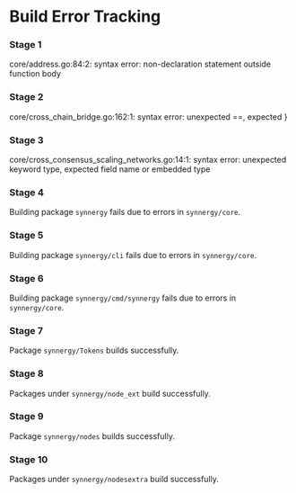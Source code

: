 # Build Error Tracking

### Stage 1
core/address.go:84:2: syntax error: non-declaration statement outside function body

### Stage 2
core/cross_chain_bridge.go:162:1: syntax error: unexpected ==, expected }

### Stage 3
core/cross_consensus_scaling_networks.go:14:1: syntax error: unexpected keyword type, expected field name or embedded type

### Stage 4
Building package `synnergy` fails due to errors in `synnergy/core`.

### Stage 5
Building package `synnergy/cli` fails due to errors in `synnergy/core`.

### Stage 6
Building package `synnergy/cmd/synnergy` fails due to errors in `synnergy/core`.

### Stage 7
Package `synnergy/Tokens` builds successfully.

### Stage 8
Packages under `synnergy/node_ext` build successfully.

### Stage 9
Package `synnergy/nodes` builds successfully.

### Stage 10
Packages under `synnergy/nodesextra` build successfully.
